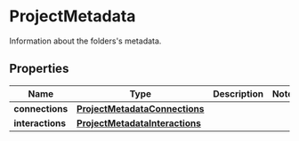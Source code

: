 

# ProjectMetadata

Information about the folders's metadata.

## Properties

| Name | Type | Description | Notes |
|------------ | ------------- | ------------- | -------------|
|**connections** | [**ProjectMetadataConnections**](ProjectMetadataConnections.md) |  |  |
|**interactions** | [**ProjectMetadataInteractions**](ProjectMetadataInteractions.md) |  |  |



